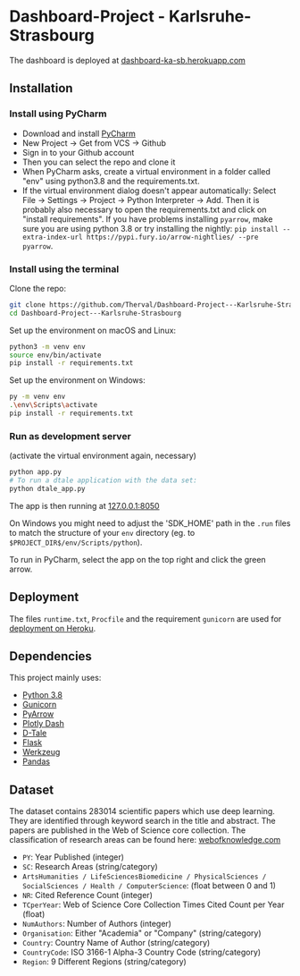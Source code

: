 # Dashboard-Project - Karlsruhe-Strasbourg

The dashboard is deployed at [dashboard-ka-sb.herokuapp.com](https://dashboard-ka-sb.herokuapp.com/)

## Installation

### Install using PyCharm

- Download and install [PyCharm](https://www.jetbrains.com/pycharm/)
- New Project -> Get from VCS -> Github
- Sign in to your Github account
- Then you can select the repo and clone it
- When PyCharm asks, create a virtual environment in a folder called "env" using python3.8 and the requirements.txt.
- If the virtual environment dialog doesn't appear automatically: Select File -> Settings -> Project -> Python Interpreter -> Add.
Then it is probably also necessary to open the requirements.txt and click on "install requirements".
  If you have problems installing `pyarrow`, make sure you are using python 3.8 or try installing the nightly:
  `pip install --extra-index-url https://pypi.fury.io/arrow-nightlies/ --pre pyarrow`.

### Install using the terminal

Clone the repo:

```sh
git clone https://github.com/Therval/Dashboard-Project---Karlsruhe-Strasbourg.git
cd Dashboard-Project---Karlsruhe-Strasbourg
```

Set up the environment on macOS and Linux:

```sh
python3 -m venv env
source env/bin/activate
pip install -r requirements.txt
```

Set up the environment on Windows:

```sh
py -m venv env
.\env\Scripts\activate
pip install -r requirements.txt
```

### Run as development server

(activate the virtual environment again, necessary)

```sh
python app.py
# To run a dtale application with the data set:
python dtale_app.py
```

The app is then running at
[127.0.0.1:8050](http://127.0.0.1:8050/)

On Windows you might need to adjust the 'SDK_HOME' path in the `.run` files to match the structure of your `env`
directory (eg. to `$PROJECT_DIR$/env/Scripts/python`).

To run in PyCharm, select the app on the top right and click the green arrow.

## Deployment

The files `runtime.txt`, `Procfile` and the requirement `gunicorn` are used for
[deployment on Heroku](https://dash.plotly.com/deployment).

## Dependencies

This project mainly uses:

- [Python 3.8](https://www.python.org/)
- [Gunicorn](https://gunicorn.org/)
- [PyArrow](https://arrow.apache.org/docs/python/)
- [Plotly Dash](https://plotly.com/dash/)
- [D-Tale](https://github.com/man-group/dtale)
- [Flask](https://flask.palletsprojects.com/)
- [Werkzeug](https://palletsprojects.com/p/werkzeug/)
- [Pandas](https://pandas.pydata.org/)

## Dataset

The dataset contains 283014 scientific papers which use deep learning.
They are identified through keyword search in the title and abstract.
The papers are published in the Web of Science core collection.
The classification of research areas can be found here:
[webofknowledge.com](https://images.webofknowledge.com/images/help/WOS/hp_research_areas_easca.html)

- `PY`: Year Published (integer)
- `SC`: Research Areas (string/category)
- `ArtsHumanities /
  LifeSciencesBiomedicine /
  PhysicalSciences /
  SocialSciences /
  Health /
  ComputerScience`:
  (float between 0 and 1)
- `NR`: Cited Reference Count (integer)
- `TCperYear`: Web of Science Core Collection Times Cited Count per Year (float)
- `NumAuthors`: Number of Authors (integer)
- `Organisation`: Either "Academia" or "Company" (string/category)
- `Country`: Country Name of Author (string/category)
- `CountryCode`: ISO 3166-1 Alpha-3 Country Code (string/category)
- `Region`: 9 Different Regions (string/category)
